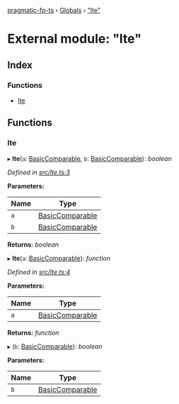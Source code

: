 [pragmatic-fp-ts](../README.md) › [Globals](../globals.md) › ["lte"](_lte_.md)

# External module: "lte"

## Index

### Functions

* [lte](_lte_.md#lte)

## Functions

###  lte

▸ **lte**(`a`: [BasicComparable](_types_.md#basiccomparable), `b`: [BasicComparable](_types_.md#basiccomparable)): *boolean*

*Defined in [src/lte.ts:3](https://github.com/hermann-p/pragmatic-fp-ts/blob/d50fca4/src/lte.ts#L3)*

**Parameters:**

Name | Type |
------ | ------ |
`a` | [BasicComparable](_types_.md#basiccomparable) |
`b` | [BasicComparable](_types_.md#basiccomparable) |

**Returns:** *boolean*

▸ **lte**(`a`: [BasicComparable](_types_.md#basiccomparable)): *function*

*Defined in [src/lte.ts:4](https://github.com/hermann-p/pragmatic-fp-ts/blob/d50fca4/src/lte.ts#L4)*

**Parameters:**

Name | Type |
------ | ------ |
`a` | [BasicComparable](_types_.md#basiccomparable) |

**Returns:** *function*

▸ (`b`: [BasicComparable](_types_.md#basiccomparable)): *boolean*

**Parameters:**

Name | Type |
------ | ------ |
`b` | [BasicComparable](_types_.md#basiccomparable) |
